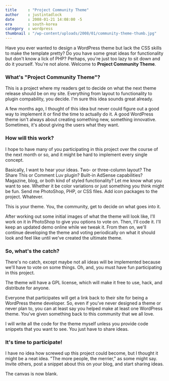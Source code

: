 ```yaml
---
title     : "Project Community Theme"
author    : justintadlock
date      : 2008-01-21 14:08:00 -5
era       : south-korea
category  : wordpress
thumbnail : "/wp-content/uploads/2008/01/community-theme-thumb.jpg"
---
```


Have you ever wanted to design a WordPress theme but lack the CSS skills to make the template pretty?  Do you have some great ideas for functionality but don't know a lick of PHP?  Perhaps, you're just too lazy to sit down and do it yourself.  You're not alone.  Welcome to <strong> Project Community Theme</strong>.

<h3>What's "Project Community Theme"?</h3>

This is a project where my readers get to decide on what the next theme release should be on my site.  Everything from layout to functionality to plugin compability, you decide.  I'm sure this idea sounds great already.

A few months ago, I thought of this idea but never could figure out a good way to implement it or find the time to actually do it.  A good WordPress theme isn't always about creating something new, something innovative.  Sometimes, it's about giving the users what they want.

<h3>How will this work?</h3>

I hope to have many of you participating in this project over the course of the next month or so, and it might be hard to implement every single concept.

Basically, I want to hear your ideas.  Two- or three-column layout?  The Share This or Comment Luv plugin?  Built-in AdSense capabilities?  Magazine, blog, or both kind of styled functionality?  Let me know what you want to see.  Whether it be color variations or just something you think might be fun.  Send me PhotoShop, PHP, or CSS files.  Add icon packages to the project.  Whatever.

This is your theme.  You, the community, get to decide on what goes into it.

After working out some initial images of what the theme will look like, I'll work on it in PhotoShop to give you options to vote on.  Then, I'll code it.  I'll keep an updated demo online while we tweak it.  From then on, we'll continue developing the theme and voting periodically on what it should look and feel like until we've created the ultimate theme.

<h3>So, what's the catch?</h3>

There's no catch, except maybe not all ideas will be implemented because we'll have to vote on some things.  Oh, and, you must have fun participating in this project.

The theme will have a GPL license, which will make it free to use, hack, and distribute for anyone.

Everyone that participates will get a link back to their site for being a WordPress theme developer.  So, even if you've never designed a theme or never plan to, you can at least say you helped make at least one WordPress theme.  You've given something back to this community that we all love.

I will write all the code for the theme myself unless you provide code snippets that you want to see.  You just have to share ideas.

<h3>It's time to participate!</h3>

I have no idea how screwed up this project could become, but I thought it might be a neat idea.  "The more people, the merrier," as some might say.  Invite others, post a snippet about this on your blog, and start sharing ideas.

The canvas is now blank.
